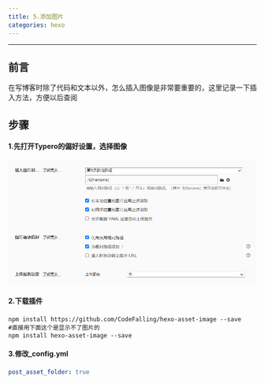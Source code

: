 ```yaml
---
title: 5.添加图片
categories: hexo
---
```


-------------

## 前言

在写博客时除了代码和文本以外，怎么插入图像是非常要重要的，这里记录一下插入方法，方便以后查阅

## 步骤

#### 1.先打开Typero的偏好设置，选择图像

![](./添加图片/image-20221116143346854.png)

#### 2.下载插件

~~~shell
npm install https://github.com/CodeFalling/hexo-asset-image --save
#直接用下面这个是显示不了图片的
npm install hexo-asset-image --save
~~~

#### 3.修改_config.yml

~~~yaml
post_asset_folder: true
~~~

